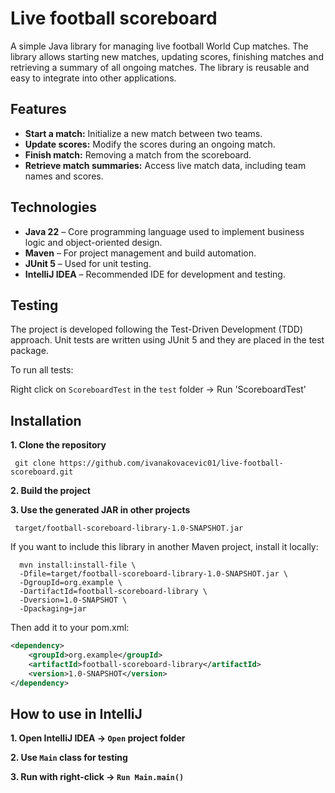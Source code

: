 # Live football scoreboard
A simple Java library for managing live football World Cup matches. The library allows starting new matches, updating scores, finishing matches and retrieving a summary of all ongoing matches. The library is reusable and easy to integrate into other applications.

## Features 
- **Start a match:** Initialize a new match between two teams.
- **Update scores:** Modify the scores during an ongoing match.
- **Finish match:** Removing a match from the scoreboard.
- **Retrieve match summaries:** Access live match data, including team names and scores.

## Technologies 
- **Java 22** – Core programming language used to implement business logic and object-oriented design.
- **Maven** – For project management and build automation.
- **JUnit 5** – Used for unit testing.
- **IntelliJ IDEA** – Recommended IDE for development and testing.

## Testing 
The project is developed following the Test-Driven Development (TDD) approach. Unit tests are written using JUnit 5 and they are placed in the test package.

To run all tests:

Right click on `ScoreboardTest` in the `test` folder → Run 'ScoreboardTest'

## Installation

  **1. Clone the repository**
  
     git clone https://github.com/ivanakovacevic01/live-football-scoreboard.git
  
  **2. Build the project**
  
  **3. Use the generated JAR in other projects**

     target/football-scoreboard-library-1.0-SNAPSHOT.jar

  If you want to include this library in another Maven project, install it locally:
  
      mvn install:install-file \ 
      -Dfile=target/football-scoreboard-library-1.0-SNAPSHOT.jar \
      -DgroupId=org.example \
      -DartifactId=football-scoreboard-library \
      -Dversion=1.0-SNAPSHOT \
      -Dpackaging=jar
  
  Then add it to your pom.xml:
  
  ```xml
  <dependency>
      <groupId>org.example</groupId>
      <artifactId>football-scoreboard-library</artifactId>
      <version>1.0-SNAPSHOT</version>
  </dependency>
  ```

## How to use in IntelliJ
**1. Open IntelliJ IDEA → `Open` project folder**
 
**2. Use `Main` class for testing**

**3. Run with right-click → `Run Main.main()`**



